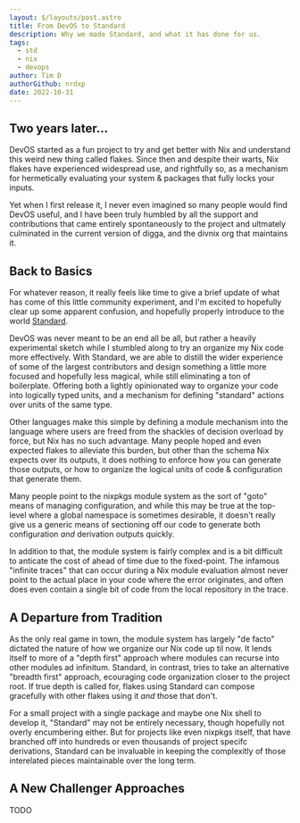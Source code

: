 ```yaml
---
layout: $/layouts/post.astro
title: From DevOS to Standard
description: Why we made Standard, and what it has done for us.
tags:
  - std
  - nix
  - devops
author: Tim D
authorGithub: nrdxp
date: 2022-10-31
---
```


## Two years later...
DevOS started as a fun project to try and get better with Nix and understand this weird new thing
called flakes. Since then and despite their warts, Nix flakes have experienced widespread use, and
rightfully so, as a mechanism for hermetically evaluating your system & packages that fully locks
your inputs.

Yet when I first release it, I never even imagined so many people would find DevOS useful, and I
have been truly humbled by all the support and contributions that came entirely spontaneously to the
project and ultmately culminated in the current version of digga, and the divnix org that maintains
it.


## Back to Basics
For whatever reason, it really feels like time to give a brief update of what has come of this
little community experiment, and I'm excited to hopefully clear up some apparent confusion, and
hopefully properly introduce to the world [Standard](https://github.com/divnix/std).

DevOS was never meant to be an end all be all, but rather a heavily experimental sketch while
I stumbled along to try an organize my Nix code more effectively. With Standard, we are able to
distill the wider experience of some of the largest contributors and design something a little more
focused and hopefully less magical, while still eliminating a ton of boilerplate. Offering both a
lightly opinionated way to organize your code into logically typed units, and a mechanism for
defining "standard" actions over units of the same type.

Other languages make this simple by defining a module mechanism into the language where users are
freed from the shackles of decision overload by force, but Nix has no such advantage. Many people
hoped and even expected flakes to alleviate this burden, but other than the schema Nix expects
over its outputs, it does nothing to enforce how you can generate those outputs, or how to organize
the logical units of code & configuration that generate them.

Many people point to the nixpkgs module system as the sort of "goto" means of managing
configuration, and while this may be true at the top-level where a global namespace is sometimes
desirable, it doesn't really give us a generic means of sectioning off our code to generate both
configuration _and_ derivation outputs quickly.

In addition to that, the module system is fairly complex and is a bit difficult to anticate the
cost of ahead of time due to the fixed-point. The infamous "infinite traces" that can occur during
a Nix module evaluation almost never point to the actual place in your code where the error
originates, and often does even contain a single bit of code from the local repository in the trace.

## A Departure from Tradition
As the only real game in town, the module system has largely "de facto" dictated the nature
of how we organize our Nix code up til now. It lends itself to more of a "depth first" approach
where modules can recurse into other modules ad infinitum. Standard, in contrast, tries to take an
alternative "breadth first" approach, ecouraging code organization closer to the project root. If
true depth is called for, flakes using Standard can compose gracefully with other flakes using it
_and_ those that don't.

For a small project with a single package and maybe one Nix shell to develop it, "Standard" may
not be entirely necessary, though hopefully not overly encumbering either. But for projects like
even nixpkgs itself, that have branched off into hundreds or even thousands of project specifc
derivations, Standard can be invaluable in keeping the complexitly of those interelated pieces
maintainable over the long term.

## A New Challenger Approaches

TODO